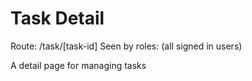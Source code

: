 # Task Detail
Route: /task/[task-id]
Seen by roles: (all signed in users)

A detail page for managing tasks